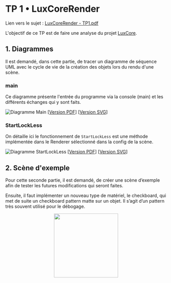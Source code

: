 # TP 1 • LuxCoreRender

Lien vers le sujet : [LuxCoreRender - TP1.pdf](https://git.unistra.fr/princelle/aaloo/-/blob/main/TP1/LuxCoreRender%20-%20TP1.pdf)

L'objectif de ce TP est de faire une analyse du projet [LuxCore](https://github.com/LuxCoreRender/LuxCore).


## 1. Diagrammes

Il est demandé, dans cette partie, de tracer un diagramme de séquence UML avec le cycle de vie de la création des objets lors du rendu d'une scène.

### main

Ce diagramme présente l'entrée du programme via la console (main) et les différents échanges qui y sont faits.

![Diagramme Main](https://git.unistra.fr/princelle/aaloo/-/jobs/artifacts/main/raw/output/TP1/main/main.png?job=diagrams-build)
[[Version PDF](https://git.unistra.fr/princelle/aaloo/-/jobs/artifacts/main/raw/output/TP1/main/main.pdf?job=diagrams-build)]
[[Version SVG](https://git.unistra.fr/princelle/aaloo/-/jobs/artifacts/main/raw/output/TP1/main/main.svg?job=diagrams-build)]

### StartLockLess

On détaille ici le fonctionnement de `StartLockLess` est une méthode implémentée dans le Renderer sélectionné dans la config de la scène.

![Diagramme StartLockLess](https://git.unistra.fr/princelle/aaloo/-/jobs/artifacts/main/raw/output/TP1/startLockLess/startLockLess.png?job=diagrams-build)
[[Version PDF](https://git.unistra.fr/princelle/aaloo/-/jobs/artifacts/main/raw/output/TP1/startLockLess/startLockLess.pdf?job=diagrams-build)]
[[Version SVG](https://git.unistra.fr/princelle/aaloo/-/jobs/artifacts/main/raw/output/TP1/startLockLess/startLockLess.svg?job=diagrams-build)]

## 2. Scène d'exemple

Pour cette seconde partie, il est demandé, de créer une scène d’exemple afin de tester les futures modifications qui seront faites.

Ensuite, il faut implémenter un nouveau type de matériel, le checkboard, qui met de suite un checkboard pattern matte sur un objet. Il s’agit d’un pattern très souvent utilisé pour le débogage.

<div align="center">
    <img src="https://git.unistra.fr/princelle/aaloo/-/raw/main/TP1/assets/checkboard.png" width="200" height="200"/>
</div>

